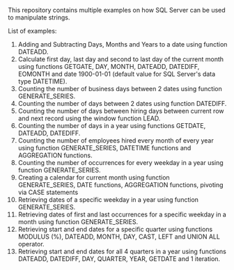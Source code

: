 This repository contains multiple examples on how SQL Server can be used to manipulate strings.

List of examples:
1) Adding and Subtracting Days, Months and Years to a date using function DATEADD.
2) Calculate first day, last day and second to last day of the current month using functions GETGATE, DAY, MONTH, DATEADD, DATEDIFF, EOMONTH and date 1900-01-01 (default value for SQL Server's data type DATETIME).
3) Counting the number of business days between 2 dates using function GENERATE_SERIES.
4) Counting the number of days between 2 dates using function DATEDIFF.
5) Counting the number of days between hiring days between current row and next record using the window function LEAD.
6) Counting the number of days in a year using functions GETDATE, DATEADD, DATEDIFF.
7) Counting the number of employees hired every month of every year using function GENERATE_SERIES, DATETIME functions and AGGREGATION functions.
8) Counting the number of occurrences for every weekday in a year using function GENERATE_SERIES.
9) Creating a calendar for current month using function GENERATE_SERIES, DATE functions, AGGREGATION functions, pivoting via CASE statements
10) Retrieving dates of a specific weekday in a year using function GENERATE_SERIES.
11) Retrieving dates of first and last occurrences for a specific weekday in a month using function GENERATE_SERIES.
12) Retrieving start and end dates for a specific quarter using functions MODULUS (%), DATEADD, MONTH, DAY, CAST, LEFT and UNION ALL operator.
13) Retrieving start and end dates for all 4 quarters in a year using functions DATEADD, DATEDIFF, DAY, QUARTER, YEAR, GETDATE and 1 iteration.
